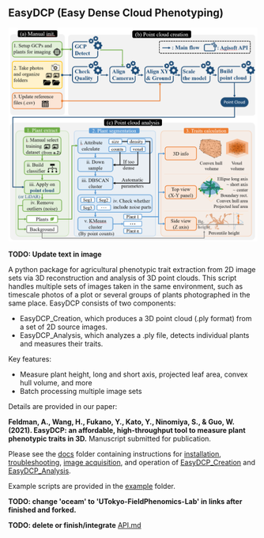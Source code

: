 ## EasyDCP (Easy Dense Cloud Phenotyping)

<p align="center"><img src="docs/flow.png" width=600></p>

**TODO: Update text in image**

A python package for agricultural phenotypic trait extraction from 2D image sets via 3D reconstruction and analysis of 3D point clouds.
This script handles multiple sets of images taken in the same environment, such as timescale photos of a plot or several groups of plants photographed in the same place.
EasyDCP consists of two components:

- EasyDCP_Creation, which produces a 3D point cloud (.ply format) from a set of 2D source images.
- EasyDCP_Analysis, which analyzes a .ply file, detects individual plants and measures their traits.

Key features:

- Measure plant height, long and short axis, projected leaf area, convex hull volume, and more
- Batch processing multiple image sets

Details are provided in our paper: 

**Feldman, A., Wang, H., Fukano, Y., Kato, Y., Ninomiya, S., & Guo, W. (2021). EasyDCP: an affordable, high-throughput tool to measure plant phenotypic traits in 3D.** Manuscript submitted for publication.

Please see the [docs](https://github.com/oceam/EasyDCP/tree/master/docs) folder containing instructions for [installation](https://github.com/oceam/EasyDCP/blob/master/docs/Installation.md), [troubleshooting](https://github.com/oceam/EasyDCP/blob/master/docs/Troubleshooting.md), [image acquisition](https://github.com/oceam/EasyDCP/blob/master/docs/0_Image_acquisition.md), and operation of [EasyDCP_Creation](https://github.com/oceam/EasyDCP/blob/master/docs/1_EasyDCP_Creation.md) and [EasyDCP_Analysis](https://github.com/oceam/EasyDCP/blob/master/docs/2_EasyDCP_Analysis.md).

Example scripts are provided in the [example](https://github.com/oceam/EasyDCP/tree/master/example) folder. 

**TODO: change 'oceam' to 'UTokyo-FieldPhenomics-Lab' in links after finished and forked.**

**TODO: delete or finish/integrate** [API.md](https://github.com/oceam/EasyDCP/blob/master/docs/API.md)

